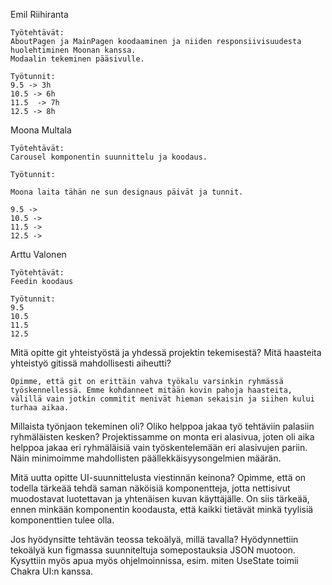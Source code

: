 Emil Riihiranta

    Työtehtävät: 
    AboutPagen ja MainPagen koodaaminen ja niiden responsiivisuudesta huolehtiminen Moonan kanssa.  
    Modaalin tekeminen pääsivulle. 

    Työtunnit: 
    9.5 -> 3h
    10.5 -> 6h
    11.5  -> 7h
    12.5 -> 8h 


Moona Multala

    Työtehtävät: 
    Carousel komponentin suunnittelu ja koodaus. 

    Työtunnit:

    Moona laita tähän ne sun designaus päivät ja tunnit. 

    9.5 -> 
    10.5 -> 
    11.5 -> 
    12.5 ->


Arttu Valonen

    Työtehtävät:
    Feedin koodaus

    Työtunnit:
    9.5
    10.5
    11.5 
    12.5


Mitä opitte git yhteistyöstä ja yhdessä projektin tekemisestä? Mitä haasteita yhteistyö gitissä mahdollisesti aiheutti?

    Opimme, että git on erittäin vahva työkalu varsinkin ryhmässä työskennellessä. Emme kohdanneet mitään kovin pahoja haasteita, välillä vain jotkin commitit menivät hieman sekaisin ja siihen kului turhaa aikaa. 

Millaista työnjaon tekeminen oli? Oliko helppoa jakaa työ tehtäviin palasiin ryhmäläisten kesken?
    Projektissamme on monta eri alasivua, joten oli aika helppoa jakaa eri ryhmäläisiä vain työskentelemään eri alasivujen pariin. Näin minimoimme mahdollisten päällekkäisyysongelmien määrän. 

Mitä uutta opitte UI-suunnittelusta viestinnän keinona?
    Opimme, että on todella tärkeää tehdä saman näköisiä komponentteja, jotta nettisivut muodostavat luotettavan ja yhtenäisen kuvan käyttäjälle. On siis tärkeää, ennen minkään komponentin koodausta, että kaikki tietävät minkä tyylisiä komponenttien tulee olla.


Jos hyödynsitte tehtävän teossa tekoälyä, millä tavalla? 
    Hyödynnettiin tekoälyä kun figmassa suunniteltuja somepostauksia JSON muotoon. Kysyttiin myös apua myös ohjelmoinnissa, esim. miten UseState toimii Chakra UI:n kanssa. 